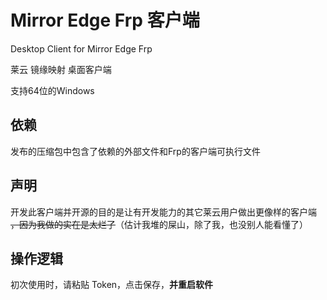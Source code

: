 # Mirror Edge Frp 客户端

Desktop Client for Mirror Edge Frp

莱云 镜缘映射 桌面客户端

支持64位的Windows

## 依赖

发布的压缩包中包含了依赖的外部文件和Frp的客户端可执行文件

## 声明

开发此客户端并开源的目的是让有开发能力的其它莱云用户做出更像样的客户端 ~~，因为我做的实在是太烂了~~（估计我堆的屎山，除了我，也没别人能看懂了）

## 操作逻辑

初次使用时，请粘贴 Token，点击保存，**并重启软件**
